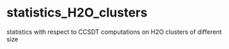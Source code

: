 # statistics_H2O_clusters
statistics with respect to CCSDT computations on H2O clusters of different size
